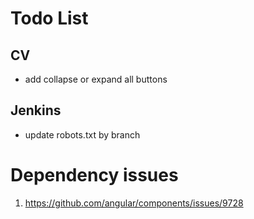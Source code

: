 # Todo List
## CV
- add collapse or expand all buttons

## Jenkins
- update robots.txt by branch

# Dependency issues
1. https://github.com/angular/components/issues/9728